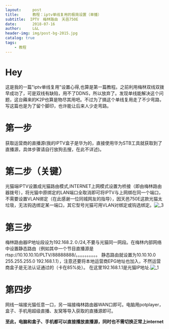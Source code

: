 ```yaml
---
layout:     post   				   
title:      教程：iptv单线复用的极简设置（单播） 				 
subtitle:  IPTV　梅林路由　天邑750E 
date:       2018-07-16 				
author:     L&L 						
header-img: img/post-bg-2015.jpg 	
catalog: true 						
tags:								
    - 教程
---
```

# Hey
这是我的一篇"iptv单线复用"设置心得,也算是第一篇教程。之前利用梅林双线双拨早成功了，可是双线有缺陷，用不了DDNS，所以放弃了。发现单线能解决这个问题，这台薅来的K2P也算是物尽其用吧。不过为了搞这个单线复用走了不少弯路，写这篇也是为了留个脚印，也许能让后来人少走弯路。

# 第一步
获取运营商的直播源(我的IPTV盒子是华为的，直接使用华为STB工具就获取到了直播源，具体步骤请自行放狗去搜，在此不详述)。

# 第二步（关键）
光猫端IPTV设置成光猫路由模式,INTERNET上网模式设置为桥接（即由梅林路由器拨号），将光猫中原绑定的LAN端口全取消即可将IPTV与上网绑在同一个端口，不需要设置VLAN绑定（在此感谢一位同城网友的指导），因天邑750E这款光猫太垃圾，无法钩选绑定某一端口，其它型号光猫可用VLAN对绑定或钩选绑定。![_3](https://user-images.githubusercontent.com/41181868/42744312-2657db44-88fe-11e8-9fd5-6f0d3bec6b87.png)

# 第三步
梅林路由器IP地址段设为192.168.2.０/24,不要与光猫同一网段。在梅林内部网络中设置静态路由（例如其中一个节目直播源是rtsp://10.10.10.10/PLTV/88888888/。。。。。。。。。。
静态路由就设置为10.10.10.0  255.255.255.0  192.168.1.1），注意还要将本地运营商EPG地址也加入，不然运营商盒子是无法认证通过的（卡在85%处）。
在这里192.168.1.1是光猫IP地址.![_1](https://user-images.githubusercontent.com/41181868/42744314-2a7d6c8e-88fe-11e8-8c94-87c522472b02.png)

# 第四步
网线一端接光猫任意一口，另一端接梅林路由器WAN口即可。电脑用potplayer，盒子、手机用超级直播、友窝等导入获取的直播源即可。

**至此，电脑和盒子、手机都可以直接播放直播源，同时也不需切换正常上internet**
